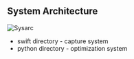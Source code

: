 ## System Architecture

![Sysarc](https://github.com/Huoyanlifusu/UWB-ARKit-Integratiion/blob/main/MuAR_summary/pics/systemarc.png)

* swift directory - capture system
* python directory - optimization system
